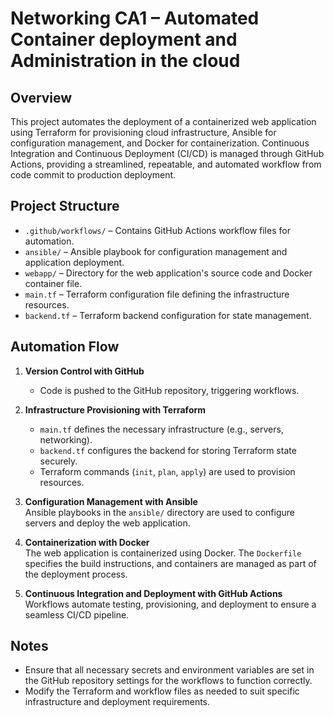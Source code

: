 
# Networking CA1 – Automated Container deployment and Administration in the cloud

## Overview

This project automates the deployment of a containerized web application using Terraform for provisioning cloud infrastructure, Ansible for configuration management, and Docker for containerization. Continuous Integration and Continuous Deployment (CI/CD) is managed through GitHub Actions, providing a streamlined, repeatable, and automated workflow from code commit to production deployment.

## Project Structure

- `.github/workflows/` – Contains GitHub Actions workflow files for automation.  
- `ansible/` – Ansible playbook for configuration management and application deployment.  
- `webapp/` – Directory for the web application's source code and Docker container file.  
- `main.tf` – Terraform configuration file defining the infrastructure resources.  
- `backend.tf` – Terraform backend configuration for state management.  

## Automation Flow

1. **Version Control with GitHub**
   - Code is pushed to the GitHub repository, triggering workflows.

2. **Infrastructure Provisioning with Terraform**
   - `main.tf` defines the necessary infrastructure (e.g., servers, networking).
   - `backend.tf` configures the backend for storing Terraform state securely.
   - Terraform commands (`init`, `plan`, `apply`) are used to provision resources.

3. **Configuration Management with Ansible**  
   Ansible playbooks in the `ansible/` directory are used to configure servers and deploy the web application.

4. **Containerization with Docker**  
   The web application is containerized using Docker. The `Dockerfile` specifies the build instructions, and containers are managed as part of the deployment process.

5. **Continuous Integration and Deployment with GitHub Actions**  
   Workflows automate testing, provisioning, and deployment to ensure a seamless CI/CD pipeline.

## Notes

- Ensure that all necessary secrets and environment variables are set in the GitHub repository settings for the workflows to function correctly.
- Modify the Terraform and workflow files as needed to suit specific infrastructure and deployment requirements.
